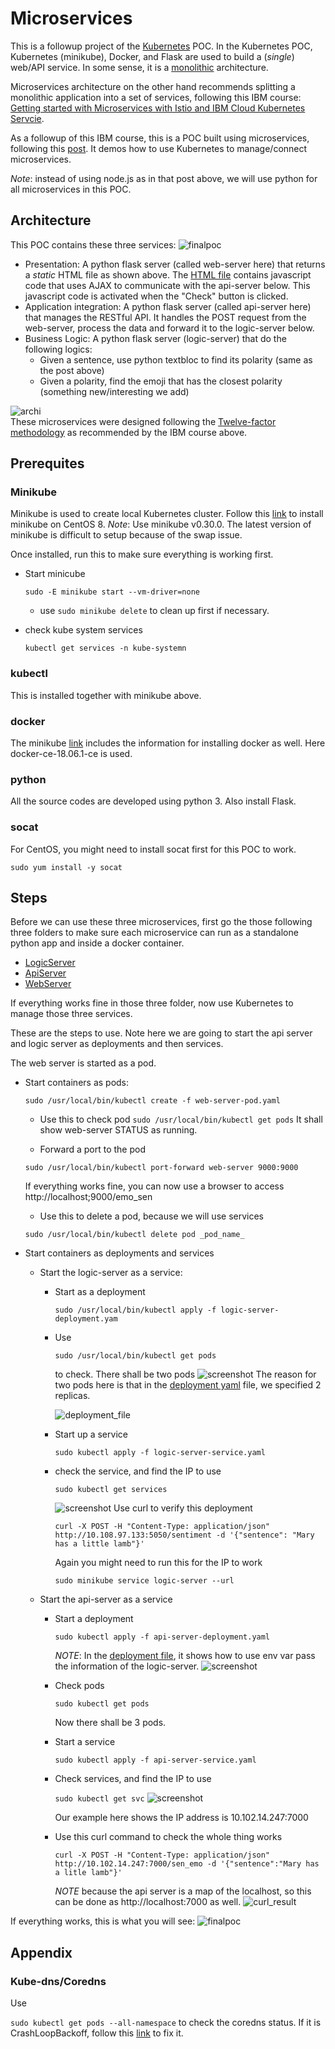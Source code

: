 # Microservices

This is a followup project of the [Kubernetes](../Kubernetes) POC. In the Kubernetes POC, Kubernetes (minikube), Docker,
and Flask are used to build a (_single_) web/API service. In some sense, it is a [monolithic](https://articles.microservices.com/monolithic-vs-microservices-architecture-5c4848858f59) 
architecture. 

Microservices architecture on the other hand recommends splitting a monolithic application into a set of
services, following this IBM course: [Getting started with Microservices with Istio and IBM Cloud Kubernetes Servcie](https://courses.cognitiveclass.ai/courses/course-v1:CognitiveClass+CO0301EN+v1/courseware/c6f50877575841a78bb9d60641744f22/55c0eac8ee994eb5888e6c2057ea2f15/).

As a followup of this IBM course, this is a POC built using microservices, following 
this [post](https://www.freecodecamp.org/news/learn-kubernetes-in-under-3-hours-a-detailed-guide-to-orchestrating-containers-114ff420e882/). It
demos how to use Kubernetes to manage/connect microservices. 

_Note_: instead of using node.js as in that post above, we will use python for all microservices in this POC.

## Architecture

This POC contains these three services:
![finalpoc](images/FinalPoc.png)
* Presentation: A python flask server (called web-server here) that returns a _static_ HTML file as shown above. 
The [HTML file](WebServer/templates/sentiment.html) contains
javascript code that uses AJAX to communicate with the api-server below. This javascript code is 
activated when the "Check" button is clicked.
* Application integration: A python flask server (called api-server here) that manages the RESTful API. It handles
the POST request from the web-server, process the data and forward it to the logic-server below.
* Business Logic: A python flask server (logic-server) that do the following logics:
    * Given a sentence, use python textbloc to find its polarity (same as the post above)
    * Given a polarity, find the emoji that has the closest polarity (something new/interesting we add)

![archi](images/Microservices.png)    
These microservices were designed following the [Twelve-factor methodology](https://www.12factor.net/) as recommended by the IBM course above.

## Prerequites
### Minikube
Minikube is used to create local Kubernetes cluster. Follow this [link](https://vocon-it.com/2018/11/19/single-node-kubernetes-cluster-1-installing-minikube-on-centos/) to install
minikube on CentOS 8. _Note_: Use minikube v0.30.0. The latest version of minikube is difficult to setup because of the swap issue.

Once installed, run this to make sure everything is working first.

* Start minicube

    ```sudo -E minikube start --vm-driver=none```
    
    * use ```sudo minikube delete``` to clean up first if necessary.
* check kube system services

    ```kubectl get services -n kube-systemn```
### kubectl
This is installed together with minikube above. 

### docker
The minikube [link](https://vocon-it.com/2018/11/19/single-node-kubernetes-cluster-1-installing-minikube-on-centos/) includes
the information for installing docker as well. Here docker-ce-18.06.1-ce is used. 

### python
All the source codes are developed using python 3. Also install Flask.

### socat
For CentOS, you might need to install socat first for this POC to work.

```sudo yum install -y socat```

## Steps
Before we can use these three microservices, first go the those following three folders to make
sure each microservice can run as a standalone python app and inside a docker container.
* [LogicServer](LogicServer)
* [ApiServer](ApiServer)
* [WebServer](WebServer)

If everything works fine in those three folder, now use Kubernetes to manage those three services.

These are the steps to use. Note here we are going to start the
api server and logic server as deployments and then services.

The web server is started as a pod.

* Start containers as pods:

    ```sudo /usr/local/bin/kubectl create -f web-server-pod.yaml```
    * Use this to check pod
    ```sudo /usr/local/bin/kubectl get pods```
    It shall show web-server STATUS as running. 
    
    * Forward a port to the pod
    
    ```sudo /usr/local/bin/kubectl port-forward web-server 9000:9000```
    
    If everything works fine, you can now use a browser to access
    http://localhost;9000/emo_sen
    * Use this to delete a pod, because we will use services
    
    ```sudo /usr/local/bin/kubectl delete pod _pod_name_```

* Start containers as deployments and services
    * Start the logic-server as a service:
        * Start as a deployment
        
            ```sudo /usr/local/bin/kubectl apply -f logic-server-deployment.yam```
    
        * Use 
    
            ```sudo /usr/local/bin/kubectl get pods```
    
            to check. There shall be two pods
            ![screenshot](images/deployment_logic.png)
            The reason for two pods here is that in the [deployment yaml](api-server-deployment.yaml) file, 
            we specified 2 replicas.
            
            ![deployment_file](images/deployment-yaml.png)    
        * Start up a service
    
            ```sudo kubectl apply -f logic-server-service.yaml```
    
        * check the service, and find the IP to use
    
            ```sudo kubectl get services```
    
            ![screenshot](images/logic-server-service.png)
            Use curl to verify this deployment
    
            ```curl -X POST -H "Content-Type: application/json" http://10.108.97.133:5050/sentiment -d '{"sentence": "Mary has a little lamb"}'```
    
            Again you might need to run this for the IP to work
   
            ```sudo minikube service logic-server --url```
    * Start the api-server as a service
        * Start a deployment
        
            ```sudo kubectl apply -f api-server-deployment.yaml```
            
            _NOTE_: In the [deployment file](api-server-deployment.yaml), it shows how to 
            use env var pass the information of the logic-server.
            ![screenshot](images/api_deployment.png)
        
        * Check pods
        
            ```sudo kubectl get pods```
        
            Now there shall be 3 pods. 
        
        * Start a service    
        
            ```sudo kubectl apply -f api-server-service.yaml```    
    
        * Check services, and find the IP to use
        
            ```sudo kubectl get svc```
            ![screenshot](images/api_service.png)
            
            Our example here shows the IP address is 10.102.14.247:7000
        * Use this curl command to check the whole thing works
        
            ```curl -X POST -H "Content-Type: application/json" http://10.102.14.247:7000/sen_emo -d '{"sentence":"Mary has a litle lamb"}'``` 
        
            _NOTE_ because the api server is a map of the localhost, so this can be
            done as http://localhost:7000 as well.
            ![curl_result](images/curl_result.png)
            
If everything works, this is what you will see:
![finalpoc](images/FinalPoc.png)
            
## Appendix
### Kube-dns/Coredns
Use 

```sudo kubectl get pods --all-namespace```
to check the coredns status. If it is CrashLoopBackoff, follow this
[link](https://github.com/kubernetes/kubeadm/issues/998) to fix it.

